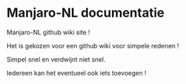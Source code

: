 # Manjaro-NL documentatie

Manjaro-NL github wiki site !

Het is gekozen voor een github wiki voor simpele redenen !

Simpel snel en verdwijnt niet snel.


Iedereen kan het eventueel ook iets toevoegen !
